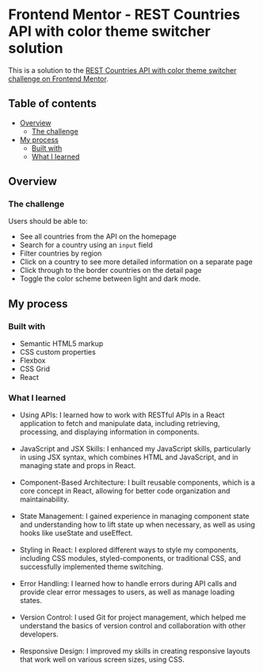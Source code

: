 # Frontend Mentor - REST Countries API with color theme switcher solution

This is a solution to the [REST Countries API with color theme switcher challenge on Frontend Mentor](https://www.frontendmentor.io/challenges/rest-countries-api-with-color-theme-switcher-5cacc469fec04111f7b848ca).

## Table of contents

- [Overview](#overview)
  - [The challenge](#the-challenge)
- [My process](#my-process)
  - [Built with](#built-with)
  - [What I learned](#what-i-learned)

## Overview

### The challenge

Users should be able to:

- See all countries from the API on the homepage
- Search for a country using an `input` field
- Filter countries by region
- Click on a country to see more detailed information on a separate page
- Click through to the border countries on the detail page
- Toggle the color scheme between light and dark mode.

## My process

### Built with

- Semantic HTML5 markup
- CSS custom properties
- Flexbox
- CSS Grid
- React

### What I learned

- Using APIs: I learned how to work with RESTful APIs in a React application to fetch and manipulate data, including retrieving, processing, and displaying information in components.
  </br></br>
- JavaScript and JSX Skills: I enhanced my JavaScript skills, particularly in using JSX syntax, which combines HTML and JavaScript, and in managing state and props in React.
  </br></br>
- Component-Based Architecture: I built reusable components, which is a core concept in React, allowing for better code organization and maintainability.
  </br></br>
- State Management: I gained experience in managing component state and understanding how to lift state up when necessary, as well as using hooks like useState and useEffect.
  </br></br>
- Styling in React: I explored different ways to style my components, including CSS modules, styled-components, or traditional CSS, and successfully implemented theme switching.
  </br></br>
- Error Handling: I learned how to handle errors during API calls and provide clear error messages to users, as well as manage loading states.
  </br></br>
- Version Control: I used Git for project management, which helped me understand the basics of version control and collaboration with other developers.
  </br></br>
- Responsive Design: I improved my skills in creating responsive layouts that work well on various screen sizes, using CSS.

